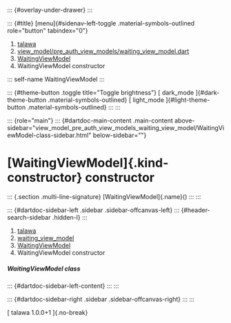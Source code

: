 ::: {#overlay-under-drawer}
:::

::: {#title}
[menu]{#sidenav-left-toggle .material-symbols-outlined role="button"
tabindex="0"}

1.  [talawa](../../index.html)
2.  [view_model/pre_auth_view_models/waiting_view_model.dart](../../view_model_pre_auth_view_models_waiting_view_model/)
3.  [WaitingViewModel](../../view_model_pre_auth_view_models_waiting_view_model/WaitingViewModel-class.html)
4.  WaitingViewModel constructor

::: self-name
WaitingViewModel
:::

::: {#theme-button .toggle title="Toggle brightness"}
[ dark_mode ]{#dark-theme-button .material-symbols-outlined} [
light_mode ]{#light-theme-button .material-symbols-outlined}
:::
:::

::: {role="main"}
::: {#dartdoc-main-content .main-content above-sidebar="view_model_pre_auth_view_models_waiting_view_model/WaitingViewModel-class-sidebar.html" below-sidebar=""}
<div>

# [WaitingViewModel]{.kind-constructor} constructor

</div>

::: {.section .multi-line-signature}
[WaitingViewModel]{.name}()
:::
:::

::: {#dartdoc-sidebar-left .sidebar .sidebar-offcanvas-left}
::: {#header-search-sidebar .hidden-l}
:::

1.  [talawa](../../index.html)
2.  [waiting_view_model](../../view_model_pre_auth_view_models_waiting_view_model/)
3.  [WaitingViewModel](../../view_model_pre_auth_view_models_waiting_view_model/WaitingViewModel-class.html)
4.  WaitingViewModel constructor

##### WaitingViewModel class

::: {#dartdoc-sidebar-left-content}
:::
:::

::: {#dartdoc-sidebar-right .sidebar .sidebar-offcanvas-right}
:::
:::

[ talawa 1.0.0+1 ]{.no-break}
